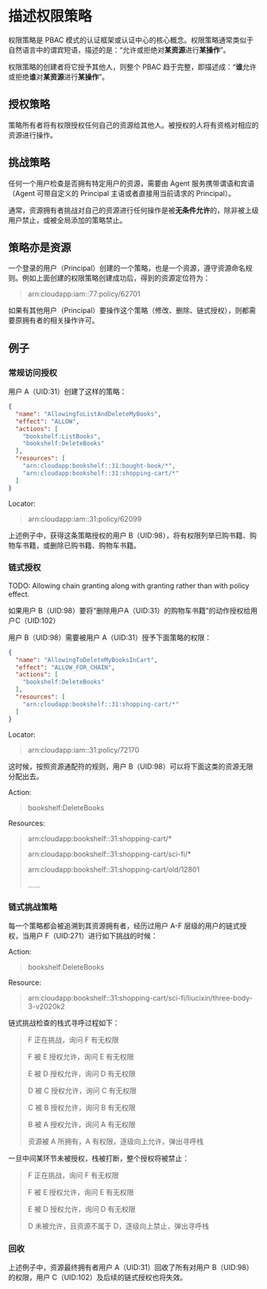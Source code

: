# 描述权限策略

权限策略是 PBAC 模式的认证框架或认证中心的核心概念。权限策略通常类似于自然语言中的谓宾短语，描述的是：“允许或拒绝对**某资源**进行**某操作**”。

权限策略的创建者将它授予其他人，则整个 PBAC 趋于完整，即描述成：“**谁**允许或拒绝**谁**对**某资源**进行**某操作**”。

## 授权策略

策略所有者将有权限授权任何自己的资源给其他人。被授权的人将有资格对相应的资源进行操作。

## 挑战策略

任何一个用户检查是否拥有特定用户的资源，需要由 Agent 服务携带谓语和宾语（Agent 可带自定义的 Principal 主语或者直接用当前请求的 Principal）。

通常，资源拥有者挑战对自己的资源进行任何操作是被**无条件允许**的，除非被上级用户禁止，或被全局添加的策略禁止。

## 策略亦是资源

一个登录的用户（Principal）创建的一个策略，也是一个资源，遵守资源命名规则。例如上面创建的权限策略创建成功后，得到的资源定位符为：

> arn:cloudapp:iam::77:policy/62701

如果有其他用户（Principal）要操作这个策略（修改、删除、链式授权），则都需要原拥有者的相关操作许可。

## 例子

### 常规访问授权

用户 A（UID:31）创建了这样的策略：

```json
{
  "name": "AllowingToListAndDeleteMyBooks",
  "effect": "ALLOW",
  "actions": [
    "bookshelf:ListBooks",
    "bookshelf:DeleteBooks"
  ],
  "resources": [
    "arn:cloudapp:bookshelf::31:bought-book/*",
    "arn:cloudapp:bookshelf::31:shopping-cart/*"
  ]
}
```

Locator:

> arn:cloudapp:iam::31:policy/62099

上述例子中，获得这条策略授权的用户 B（UID:98），将有权限列举已购书籍、购物车书籍，或删除已购书籍、购物车书籍。

### 链式授权

TODO: Allowing chain granting along with granting rather than with policy effect.

如果用户 B（UID:98）要将“删除用户A（UID:31）的购物车书籍”的动作授权给用户C（UID:102）

用户 B（UID:98）需要被用户 A（UID:31）授予下面策略的权限：

```json
{
  "name": "AllowingToDeleteMyBooksInCart",
  "effect": "ALLOW_FOR_CHAIN",
  "actions": [
    "bookshelf:DeleteBooks"
  ],
  "resources": [
    "arn:cloudapp:bookshelf::31:shopping-cart/*"
  ]
}
```

Locator:

> arn:cloudapp:iam::31:policy/72170

这时候，按照资源通配符的规则，用户 B（UID:98）可以将下面这类的资源无限分配出去。

Action:
> bookshelf:DeleteBooks

Resources:
> arn:cloudapp:bookshelf::31:shopping-cart/*
> 
> arn:cloudapp:bookshelf::31:shopping-cart/sci-fi/*
> 
> arn:cloudapp:bookshelf::31:shopping-cart/old/12801
> 
> ......

### 链式挑战策略

每一个策略都会被追溯到其资源拥有者，经历过用户 A-F 层级的用户的链式授权，当用户 F（UID:271）进行如下挑战的时候：

Action:
> bookshelf:DeleteBooks

Resource:
> arn:cloudapp:bookshelf::31:shopping-cart/sci-fi/liucixin/three-body-3-v2020k2

链式挑战检查的栈式寻呼过程如下：

> F 正在挑战，询问 F 有无权限
> 
> F 被 E 授权允许，询问 E 有无权限
> 
> E 被 D 授权允许，询问 D 有无权限
> 
> D 被 C 授权允许，询问 C 有无权限
> 
> C 被 B 授权允许，询问 B 有无权限
> 
> B 被 A 授权允许，询问 A 有无权限
> 
> 资源被 A 所拥有，A 有权限，逐级向上允许，弹出寻呼栈

一旦中间某环节未被授权，栈被打断，整个授权将被禁止：

> F 正在挑战，询问 F 有无权限
>
> F 被 E 授权允许，询问 E 有无权限
>
> E 被 D 授权允许，询问 D 有无权限
>
> D 未被允许，且资源不属于 D，逐级向上禁止，弹出寻呼栈

### 回收

上述例子中，资源最终拥有者用户 A（UID:31）回收了所有对用户 B（UID:98）的权限，用户 C（UID:102）及后续的链式授权也将失效。
